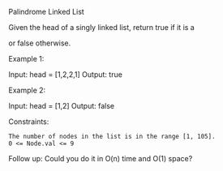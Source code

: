 Palindrome Linked List

Given the head of a singly linked list, return true if it is a

or false otherwise.

 

Example 1:

Input: head = [1,2,2,1]
Output: true

Example 2:

Input: head = [1,2]
Output: false

 

Constraints:

    The number of nodes in the list is in the range [1, 105].
    0 <= Node.val <= 9

 
Follow up: Could you do it in O(n) time and O(1) space?